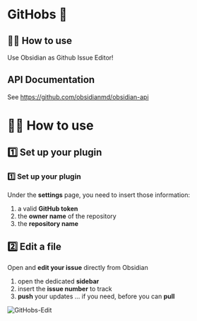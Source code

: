 # GitHobs 🦤

## 🤷‍♂️ How to use

Use Obsidian as Github Issue Editor!

## API Documentation

See https://github.com/obsidianmd/obsidian-api

# 🤷‍♂️ How to use

## 1️⃣ Set up your plugin

### 1️⃣ Set up your plugin

Under the **settings** page, you need to insert those information:

1. a valid **GitHub token**
2. the **owner name** of the repository
3. the **repository name**

## 2️⃣ Edit a file

Open and **edit your issue** directly from Obsidian

1. open the dedicated **sidebar**
2. insert the **issue number** to track
3. **push** your updates
   ... if you need, before you can **pull**

![GitHobs-Edit](https://github.com/GabAlpha/GitHobs/assets/3099816/89cfced2-1df3-4c96-aff4-086e1741efbd)
